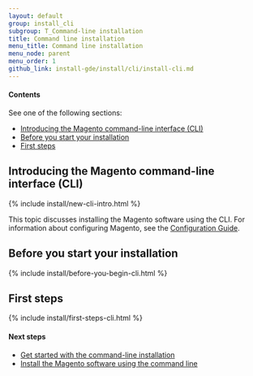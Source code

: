 ```yaml
---
layout: default
group: install_cli
subgroup: T_Command-line installation
title: Command line installation
menu_title: Command line installation
menu_node: parent
menu_order: 1
github_link: install-gde/install/cli/install-cli.md
---
```


<!-- This topic is referred to from Magento 2 code! Don't change the URL without informing engineering! -->
<!-- Referring file: README.md owned by core -->


  
<h4>Contents</h4>

See one of the following sections:

*	<a href="#new-cli-intro">Introducing the Magento command-line interface (CLI)</a>
*	<a href="#instgde-install-cli-prereq">Before you start your installation</a>
*	<a href="#instgde-install-cli-first">First steps</a>

<h2 id="new-cli-intro">Introducing the Magento command-line interface (CLI)</h2>
{% include install/new-cli-intro.html %}

This topic discusses installing the Magento software using the CLI. For information about configuring Magento, see the <a href="{{ site.gdeurl }}config-guide/bk-config-guide.html">Configuration Guide</a>.

<h2 id="instgde-install-cli-prereq">Before you start your installation</h2>
{% include install/before-you-begin-cli.html %}


<h2 id="instgde-install-cli-first">First steps</h2>
{% include install/first-steps-cli.html %}

#### Next steps 

*	<a href="{{ site.gdeurl }}install-gde/install/cli/install-cli-subcommands.html">Get started with the command-line installation</a>
*	<a href="{{ site.gdeurl }}install-gde/install/cli/install-cli-install.html">Install the Magento software using the command line</a>